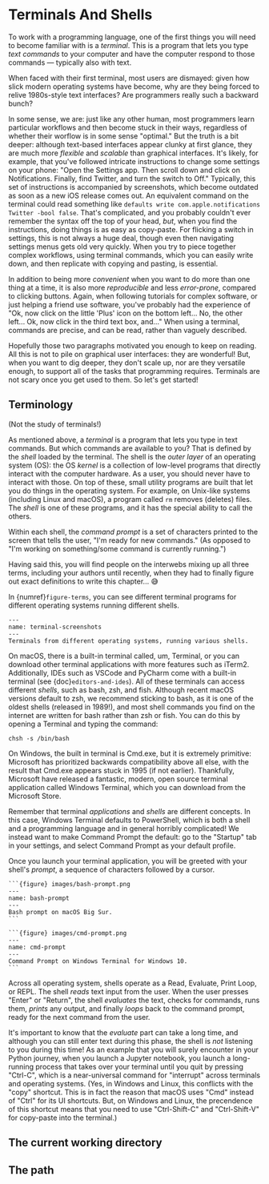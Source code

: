 # Terminals And Shells

To work with a programming language, one of the first things you will need
to become familiar with is a *terminal*. This is a program that lets you
type *text commands* to your computer and have the computer respond to those
commands — typically also with text.

When faced with their first terminal, most users are dismayed: given how
slick modern operating systems have become, why are they being forced to
relive 1980s-style text interfaces? Are programmers really such a backward
bunch?

In some sense, we are: just like any other human, most programmers learn
particular workflows and then become stuck in their ways, regardless of
whether their worflow is in some sense "optimal." But the truth is a bit
deeper: although text-based interfaces appear clunky at first glance, they
are much more *flexible* and *scalable* than graphical interfaces. It's
likely, for example, that you've followed intricate instructions to change
some settings on your phone: "Open the Settings app. Then scroll down and
click on Notifications. Finally, find Twitter, and turn the switch to Off."
Typically, this set of instructions is accompanied by screenshots, which
become outdated as soon as a new iOS release comes out. An equivalent
command on the terminal could read something like `defaults write
com.apple.notifications Twitter -bool false`. That's complicated, and you
probably couldn't ever remember the syntax off the top of your head, *but*,
when you find the instructions, doing things is as easy as copy-paste. For
flicking a switch in settings, this is not always a huge deal, though even
then navigating settings menus gets old very quickly. When you try to piece
together complex workflows, using terminal commands, which you can easily
write down, and then replicate with copying and pasting, is essential.

In addition to being more *convenient* when you want to do more than one
thing at a time, it is also more *reproducible* and less *error-prone*,
compared to clicking buttons. Again, when following tutorials for complex
software, or just helping a friend use software, you've probably had the
experience of "Ok, now click on the little 'Plus' icon on the bottom left...
No, the other left... Ok, now click in the third text box, and..." When
using a terminal, commands are precise, and can be read, rather than vaguely
described.

Hopefully those two paragraphs motivated you enough to keep on reading. All
this is not to pile on graphical user interfaces: they are wonderful! But,
when you want to dig deeper, they don't scale up, nor are they versatile
enough, to support all of the tasks that programming requires. Terminals are
not scary once you get used to them. So let's get started!

## Terminology

(Not the study of terminals!)

As mentioned above, a *terminal* is a program that lets you type in text
commands. But which commands are available to you? That is defined by the
*shell* loaded by the terminal. The shell is the *outer layer* of an
operating system (OS): the OS *kernel* is a collection of low-level programs
that directly interact with the computer hardware. As a user, you should
never have to interact with those. On top of these, small utility programs
are built that let you do things in the operating system. For example, on
Unix-like systems (including Linux and macOS), a program called `rm` removes
(deletes) files. The *shell* is one of these programs, and it has the
special ability to call the others.

Within each shell, the *command prompt* is a set of characters printed to
the screen that tells the user, "I'm ready for new commands." (As opposed to
"I'm working on something/some command is currently running.")

Having said this, you will find people on the interwebs mixing up all three
terms, including your authors until recently, when they had to finally
figure out exact definitions to write this chapter... 😅

In {numref}`figure-terms`, you can see different terminal programs for
different operating systems running different shells.

```{figure} images/terminal-screenshots.png
---
name: terminal-screenshots
---
Terminals from different operating systems, running various shells.
```

On macOS, there is a built-in terminal called, um, Terminal, or you can
download other terminal applications with more features such as iTerm2.
Additionally, IDEs such as VSCode and PyCharm come with a built-in terminal
(see {doc}`editors-and-ides`). All of these terminals can access different
*shells*, such as bash, zsh, and fish. Although recent macOS versions default
to zsh, we recommend sticking to bash, as it is one of the oldest shells
(released in 1989!), and most shell commands you find on the internet are
written for bash rather than zsh or fish. You can do this by opening a Terminal
and typing the command:

```shell
chsh -s /bin/bash
```

On Windows, the built in terminal is Cmd.exe, but it is extremely primitive:
Microsoft has prioritized backwards compatibility above all else, with the
result that Cmd.exe appears stuck in 1995 (if not earlier). Thankfully,
Microsoft have released a fantastic, modern, open source terminal application
called Windows Terminal, which you can download from the Microsoft Store.

Remember that terminal *applications* and *shells* are different concepts. In
this case, Windows Terminal defaults to PowerShell, which is both a shell and a
programming language and in general horribly complicated! We instead want to
make Command Prompt the default: go to the "Startup" tab in your settings, and
select Command Prompt as your default profile.

Once you launch your terminal application, you will be greeted with your
shell's *prompt*, a sequence of characters followed by a cursor.

````{tabbed} Bash prompt
```{figure} images/bash-prompt.png
---
name: bash-prompt
---
Bash prompt on macOS Big Sur.
```
````

````{tabbed} Cmd.exe prompt
```{figure} images/cmd-prompt.png
---
name: cmd-prompt
---
Command Prompt on Windows Terminal for Windows 10.
```
````

Across all operating system, shells operate as a Read, Evaluate, Print Loop, or
REPL. The shell *reads* text input from the user. When the user presses
"Enter" or "Return", the shell *evaluates* the text, checks for commands, runs
them, *prints* any output, and finally *loops* back to the command prompt,
ready for the next command from the user.

It's important to know that the *evaluate* part can take a long time, and
although you can still enter text during this phase, the shell is *not*
listening to you during this time! As an example that you will surely encounter
in your Python journey, when you launch a Jupyter notebook, you launch a
long-running process that takes over your terminal until you quit by pressing
"Ctrl-C", which is a near-universal command for "interrupt" across terminals
and operating systems. (Yes, in Windows and Linux, this conflicts with the
"copy" shortcut. This is in fact the reason that macOS uses "Cmd" instead of
"Ctrl" for its UI shortcuts. But, on Windows and Linux, the precendence of this
shortcut means that you need to use "Ctrl-Shift-C" and "Ctrl-Shift-V" for
copy-paste into the terminal.)

## The current working directory

## The path


